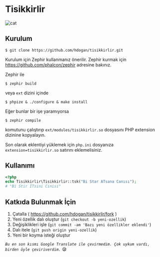 # Tisikkirlir

![cat](https://dl.dropbox.com/s/x2otko6ropilnb0/Birikindi-sizin-i%C3%A7in-sivisiyim-kilisi.jpg)

## Kurulum

    $ git clone https://github.com/hdogan/tisikkirlir.git

Kurulum için Zephir kullanmanız önerilir. Zephir kurmak için https://github.com/phalcon/zephir adresine bakınız.

Zephir ile

    $ zephir build

veya `ext` dizini içinde

    $ phpize & ./configure & make install

Eğer bunlar bir işe yaramıyorsa

    $ zephir compile

komutunu çalıştırıp `ext/modules/tisikkirlir.so` dosyasını PHP extension dizinine kopyalayın.

Son olarak eklentiyi yüklemek için `php.ini` dosyanıza `extension=tisikkirlir.so` satırını eklemelisiniz.

## Kullanımı

```php
<?php
echo Tisikkirlir\Tisikkirlir::tsk("Bi Star ATsana Canısı");
# "Bi Stir İTsini Cinisi"
```

## Katkıda Bulunmak İçin

1. Çatalla ( https://github.com/hdogan/tisikkirlir/fork )
2. Yeni özellik dalı oluştur (`git checkout -b yeni-ozellik`)
3. Değişiklikleri işle (`git commit -am 'Bazı yeni özellikler eklendi'`)
4. Dalı itele (`git push origin yeni-ozellik`)
5. Yeni bir koyma isteği oluştur

*`Bu en son kısmı Google Translate ile çevirmedim. Çok uykum vardı, birden öyle çeviriverdim.`* :sleepy:
